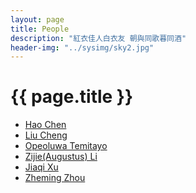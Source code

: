 ```yaml
---
layout: page
title: People
description: "紅衣佳人白衣友 朝與同歌暮同酒"
header-img: "../sysimg/sky2.jpg"
---
```


# {{ page.title }}

+ [Hao Chen][a]
+ [Liu Cheng][b]
+ [Opeoluwa Temitayo][c]
+ [Zijie(Augustus) Li][d]
+ [Jiaqi Xu][e]
+ [Zheming Zhou][f]








[a]: https://hchen1202.github.io/
[b]: http://willowcheng.top/
[c]: http://www.ewejeopeoluwa.com/
[d]: http://augustus2014.blogspot.ca/
[e]: http://jqx.world/
[f]: https://www.zhemingzhou.com/

